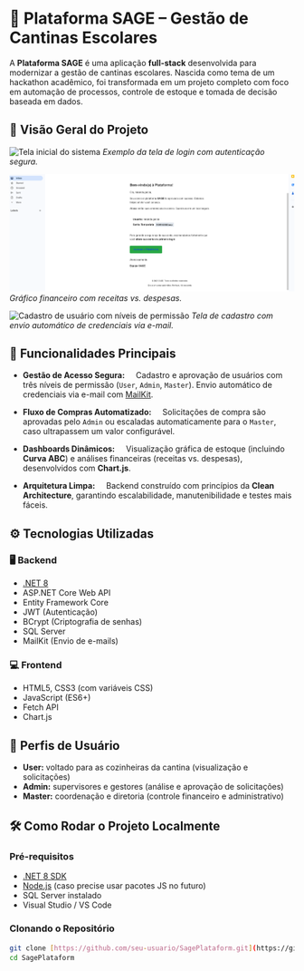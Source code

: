 # 🥗 Plataforma SAGE – Gestão de Cantinas Escolares

A **Plataforma SAGE** é uma aplicação **full-stack** desenvolvida para modernizar a gestão de cantinas escolares. Nascida como tema de um hackathon acadêmico, foi transformada em um projeto completo com foco em automação de processos, controle de estoque e tomada de decisão baseada em dados.

## 📸 Visão Geral do Projeto

![Tela inicial do sistema](./1.jpg)
*Exemplo da tela de login com autenticação segura.*

![Dashboard financeiro](./3.PNG)
*Gráfico financeiro com receitas vs. despesas.*

![Cadastro de usuário com níveis de permissão](./Capturar.jpg)
*Tela de cadastro com envio automático de credenciais via e-mail.*

## 📌 Funcionalidades Principais

- **Gestão de Acesso Segura:**  
  Cadastro e aprovação de usuários com três níveis de permissão (`User`, `Admin`, `Master`). Envio automático de credenciais via e-mail com [MailKit](https://github.com/jstedfast/MailKit).

- **Fluxo de Compras Automatizado:**  
  Solicitações de compra são aprovadas pelo `Admin` ou escaladas automaticamente para o `Master`, caso ultrapassem um valor configurável.

- **Dashboards Dinâmicos:**  
  Visualização gráfica de estoque (incluindo **Curva ABC**) e análises financeiras (receitas vs. despesas), desenvolvidos com **Chart.js**.

- **Arquitetura Limpa:**  
  Backend construído com princípios da **Clean Architecture**, garantindo escalabilidade, manutenibilidade e testes mais fáceis.

## ⚙️ Tecnologias Utilizadas

### 🖥️ Backend
- [.NET 8](https://dotnet.microsoft.com/en-us/download/dotnet/8.0)
- ASP.NET Core Web API
- Entity Framework Core
- JWT (Autenticação)
- BCrypt (Criptografia de senhas)
- SQL Server
- MailKit (Envio de e-mails)

### 💻 Frontend
- HTML5, CSS3 (com variáveis CSS)
- JavaScript (ES6+)
- Fetch API
- Chart.js

## 👤 Perfis de Usuário

- **User:** voltado para as cozinheiras da cantina (visualização e solicitações)
- **Admin:** supervisores e gestores (análise e aprovação de solicitações)
- **Master:** coordenação e diretoria (controle financeiro e administrativo)

## 🛠️ Como Rodar o Projeto Localmente

### Pré-requisitos

- [.NET 8 SDK](https://dotnet.microsoft.com/en-us/download)
- [Node.js](https://nodejs.org/) (caso precise usar pacotes JS no futuro)
- SQL Server instalado
- Visual Studio / VS Code

### Clonando o Repositório

```bash
git clone [https://github.com/seu-usuario/SagePlataform.git](https://github.com/seu-usuario/SagePlataform.git)
cd SagePlataform
